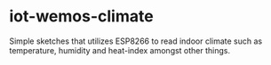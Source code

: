 # iot-wemos-climate
Simple sketches that utilizes ESP8266 to read indoor climate such as temperature, humidity and heat-index amongst other things.
